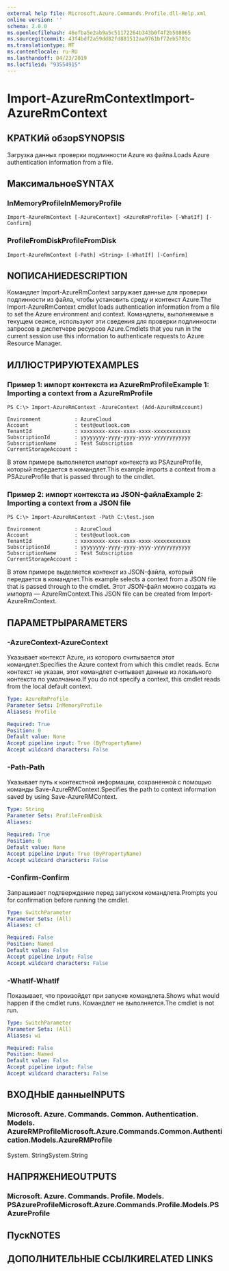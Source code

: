 ```yaml
---
external help file: Microsoft.Azure.Commands.Profile.dll-Help.xml
online version: ''
schema: 2.0.0
ms.openlocfilehash: 46efba5e2ab9a5c51172264b343b0f4f2b508065
ms.sourcegitcommit: 43f4bdf2a59dd82fd881512aa9761bf72eb5703c
ms.translationtype: MT
ms.contentlocale: ru-RU
ms.lasthandoff: 04/23/2019
ms.locfileid: "93554915"
---
```

# <span data-ttu-id="f3587-101">Import-AzureRmContext</span><span class="sxs-lookup"><span data-stu-id="f3587-101">Import-AzureRmContext</span></span>

## <span data-ttu-id="f3587-102">КРАТКИй обзор</span><span class="sxs-lookup"><span data-stu-id="f3587-102">SYNOPSIS</span></span>
<span data-ttu-id="f3587-103">Загрузка данных проверки подлинности Azure из файла.</span><span class="sxs-lookup"><span data-stu-id="f3587-103">Loads Azure authentication information from a file.</span></span>

## <span data-ttu-id="f3587-104">Максимальное</span><span class="sxs-lookup"><span data-stu-id="f3587-104">SYNTAX</span></span>

### <span data-ttu-id="f3587-105">InMemoryProfile</span><span class="sxs-lookup"><span data-stu-id="f3587-105">InMemoryProfile</span></span>
```
Import-AzureRmContext [-AzureContext] <AzureRmProfile> [-WhatIf] [-Confirm]
```

### <span data-ttu-id="f3587-106">ProfileFromDisk</span><span class="sxs-lookup"><span data-stu-id="f3587-106">ProfileFromDisk</span></span>
```
Import-AzureRmContext [-Path] <String> [-WhatIf] [-Confirm]
```

## <span data-ttu-id="f3587-107">NОПИСАНИЕ</span><span class="sxs-lookup"><span data-stu-id="f3587-107">DESCRIPTION</span></span>
<span data-ttu-id="f3587-108">Командлет Import-AzureRmContext загружает данные для проверки подлинности из файла, чтобы установить среду и контекст Azure.</span><span class="sxs-lookup"><span data-stu-id="f3587-108">The Import-AzureRmContext cmdlet loads authentication information from a file to set the Azure environment and context.</span></span>
<span data-ttu-id="f3587-109">Командлеты, выполняемые в текущем сеансе, используют эти сведения для проверки подлинности запросов в диспетчере ресурсов Azure.</span><span class="sxs-lookup"><span data-stu-id="f3587-109">Cmdlets that you run in the current session use this information to authenticate requests to Azure Resource Manager.</span></span>

## <span data-ttu-id="f3587-110">ИЛЛЮСТРИРУЮТ</span><span class="sxs-lookup"><span data-stu-id="f3587-110">EXAMPLES</span></span>

### <span data-ttu-id="f3587-111">Пример 1: импорт контекста из AzureRmProfile</span><span class="sxs-lookup"><span data-stu-id="f3587-111">Example 1: Importing a context from a AzureRmProfile</span></span>
```
PS C:\> Import-AzureRmContext -AzureContext (Add-AzureRmAccount)

Environment           : AzureCloud
Account               : test@outlook.com
TenantId              : xxxxxxxx-xxxx-xxxx-xxxx-xxxxxxxxxxxx
SubscriptionId        : yyyyyyyy-yyyy-yyyy-yyyy-yyyyyyyyyyyy
SubscriptionName      : Test Subscription
CurrentStorageAccount :
```

<span data-ttu-id="f3587-112">В этом примере выполняется импорт контекста из PSAzureProfile, который передается в командлет.</span><span class="sxs-lookup"><span data-stu-id="f3587-112">This example imports a context from a PSAzureProfile that is passed through to the cmdlet.</span></span>

### <span data-ttu-id="f3587-113">Пример 2: импорт контекста из JSON-файла</span><span class="sxs-lookup"><span data-stu-id="f3587-113">Example 2: Importing a context from a JSON file</span></span>
```
PS C:\> Import-AzureRmContext -Path C:\test.json

Environment           : AzureCloud
Account               : test@outlook.com
TenantId              : xxxxxxxx-xxxx-xxxx-xxxx-xxxxxxxxxxxx
SubscriptionId        : yyyyyyyy-yyyy-yyyy-yyyy-yyyyyyyyyyyy
SubscriptionName      : Test Subscription
CurrentStorageAccount :
```

<span data-ttu-id="f3587-114">В этом примере выделяется контекст из JSON-файла, который передается в командлет.</span><span class="sxs-lookup"><span data-stu-id="f3587-114">This example selects a context from a JSON file that is passed through to the cmdlet.</span></span>
<span data-ttu-id="f3587-115">Этот JSON-файл можно создать из импорта — AzureRmContext.</span><span class="sxs-lookup"><span data-stu-id="f3587-115">This JSON file can be created from Import-AzureRmContext.</span></span>

## <span data-ttu-id="f3587-116">ПАРАМЕТРЫ</span><span class="sxs-lookup"><span data-stu-id="f3587-116">PARAMETERS</span></span>

### <span data-ttu-id="f3587-117">-AzureContext</span><span class="sxs-lookup"><span data-stu-id="f3587-117">-AzureContext</span></span>
<span data-ttu-id="f3587-118">Указывает контекст Azure, из которого считывается этот командлет.</span><span class="sxs-lookup"><span data-stu-id="f3587-118">Specifies the Azure context from which this cmdlet reads.</span></span>
<span data-ttu-id="f3587-119">Если контекст не указан, этот командлет считывает данные из локального контекста по умолчанию.</span><span class="sxs-lookup"><span data-stu-id="f3587-119">If you do not specify a context, this cmdlet reads from the local default context.</span></span>

```yaml
Type: AzureRmProfile
Parameter Sets: InMemoryProfile
Aliases: Profile

Required: True
Position: 0
Default value: None
Accept pipeline input: True (ByPropertyName)
Accept wildcard characters: False
```

### <span data-ttu-id="f3587-120">-Path</span><span class="sxs-lookup"><span data-stu-id="f3587-120">-Path</span></span>
<span data-ttu-id="f3587-121">Указывает путь к контекстной информации, сохраненной с помощью команды Save-AzureRMContext.</span><span class="sxs-lookup"><span data-stu-id="f3587-121">Specifies the path to context information saved by using Save-AzureRMContext.</span></span>

```yaml
Type: String
Parameter Sets: ProfileFromDisk
Aliases: 

Required: True
Position: 0
Default value: None
Accept pipeline input: True (ByPropertyName)
Accept wildcard characters: False
```

### <span data-ttu-id="f3587-122">-Confirm</span><span class="sxs-lookup"><span data-stu-id="f3587-122">-Confirm</span></span>
<span data-ttu-id="f3587-123">Запрашивает подтверждение перед запуском командлета.</span><span class="sxs-lookup"><span data-stu-id="f3587-123">Prompts you for confirmation before running the cmdlet.</span></span>

```yaml
Type: SwitchParameter
Parameter Sets: (All)
Aliases: cf

Required: False
Position: Named
Default value: False
Accept pipeline input: False
Accept wildcard characters: False
```

### <span data-ttu-id="f3587-124">-WhatIf</span><span class="sxs-lookup"><span data-stu-id="f3587-124">-WhatIf</span></span>
<span data-ttu-id="f3587-125">Показывает, что произойдет при запуске командлета.</span><span class="sxs-lookup"><span data-stu-id="f3587-125">Shows what would happen if the cmdlet runs.</span></span>
<span data-ttu-id="f3587-126">Командлет не выполняется.</span><span class="sxs-lookup"><span data-stu-id="f3587-126">The cmdlet is not run.</span></span>

```yaml
Type: SwitchParameter
Parameter Sets: (All)
Aliases: wi

Required: False
Position: Named
Default value: False
Accept pipeline input: False
Accept wildcard characters: False
```

## <span data-ttu-id="f3587-127">ВХОДНЫЕ данные</span><span class="sxs-lookup"><span data-stu-id="f3587-127">INPUTS</span></span>

### <span data-ttu-id="f3587-128">Microsoft. Azure. Commands. Common. Authentication. Models. AzureRMProfile</span><span class="sxs-lookup"><span data-stu-id="f3587-128">Microsoft.Azure.Commands.Common.Authentication.Models.AzureRMProfile</span></span>
<span data-ttu-id="f3587-129">System. String</span><span class="sxs-lookup"><span data-stu-id="f3587-129">System.String</span></span>

## <span data-ttu-id="f3587-130">НАПРЯЖЕНИЕ</span><span class="sxs-lookup"><span data-stu-id="f3587-130">OUTPUTS</span></span>

### <span data-ttu-id="f3587-131">Microsoft. Azure. Commands. Profile. Models. PSAzureProfile</span><span class="sxs-lookup"><span data-stu-id="f3587-131">Microsoft.Azure.Commands.Profile.Models.PSAzureProfile</span></span>

## <span data-ttu-id="f3587-132">Пуск</span><span class="sxs-lookup"><span data-stu-id="f3587-132">NOTES</span></span>

## <span data-ttu-id="f3587-133">ДОПОЛНИТЕЛЬНЫЕ ССЫЛКИ</span><span class="sxs-lookup"><span data-stu-id="f3587-133">RELATED LINKS</span></span>

